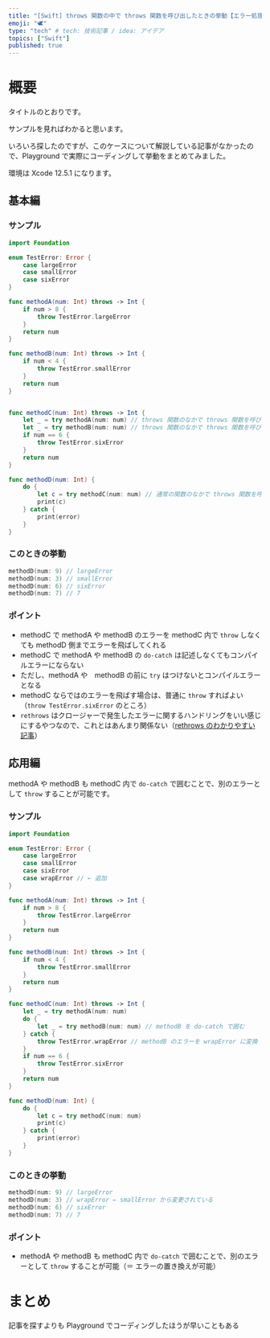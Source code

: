 ```yaml
---
title: "[Swift] throws 関数の中で throws 関数を呼び出したときの挙動【エラー処理】"
emoji: "🕊"
type: "tech" # tech: 技術記事 / idea: アイデア
topics: ["Swift"]
published: true
---
```

# 概要

タイトルのとおりです。

サンプルを見ればわかると思います。

いろいろ探したのですが、このケースについて解説している記事がなかったので、Playground で実際にコーディングして挙動をまとめてみました。

環境は Xcode 12.5.1 になります。

## 基本編

### サンプル

```swift
import Foundation

enum TestError: Error {
    case largeError
    case smallError
    case sixError
}

func methodA(num: Int) throws -> Int {
    if num > 8 {
        throw TestError.largeError
    }
    return num
}

func methodB(num: Int) throws -> Int {
    if num < 4 {
        throw TestError.smallError
    }
    return num
}


func methodC(num: Int) throws -> Int {
    let _ = try methodA(num: num) // throws 関数のなかで throws 関数を呼び出す ← こいつ
    let _ = try methodB(num: num) // throws 関数のなかで throws 関数を呼び出す ← こいつ
    if num == 6 {
        throw TestError.sixError
    }
    return num
}

func methodD(num: Int) {
    do {
        let c = try methodC(num: num) // 通常の関数のなかで throws 関数を呼び出す ← いつもの
        print(c)
    } catch {
        print(error)
    }
}
```

### このときの挙動

```swift
methodD(num: 9) // largeError
methodD(num: 3) // smallError
methodD(num: 6) // sixError
methodD(num: 7) // 7
```

### ポイント

- methodC で methodA や methodB のエラーを methodC 内で `throw` しなくても methodD 側までエラーを飛ばしてくれる
- methodC で methodA や methodB の `do-catch` は記述しなくてもコンパイルエラーにならない
- ただし、methodA や　methodB の前に `try` はつけないとコンパイルエラーとなる
- methodC ならではのエラーを飛ばす場合は、普通に `throw` すればよい（`throw TestError.sixError` のところ）
- `rethrows` はクロージャーで発生したエラーに関するハンドリングをいい感じにするやつなので、これとはあんまり関係ない（[rethrows のわかりやすい記事](https://swift.codelly.dev/guide/%E3%82%A8%E3%83%A9%E3%83%BC%E5%87%A6%E7%90%86/#rethrows)）


## 応用編

methodA や methodB も methodC 内で `do-catch` で囲むことで、別のエラーとして `throw` することが可能です。

### サンプル

```swift
import Foundation

enum TestError: Error {
    case largeError
    case smallError
    case sixError
    case wrapError // ← 追加
}

func methodA(num: Int) throws -> Int {
    if num > 8 {
        throw TestError.largeError
    }
    return num
}

func methodB(num: Int) throws -> Int {
    if num < 4 {
        throw TestError.smallError
    }
    return num
}

func methodC(num: Int) throws -> Int {
    let _ = try methodA(num: num)
    do {
        let _ = try methodB(num: num) // methodB を do-catch で囲む
    } catch {
        throw TestError.wrapError // methodB のエラーを wrapError に変換
    }
    if num == 6 {
        throw TestError.sixError
    }
    return num
}

func methodD(num: Int) {
    do {
        let c = try methodC(num: num)
        print(c)
    } catch {
        print(error)
    }
}
```

### このときの挙動

```swift
methodD(num: 9) // largeError
methodD(num: 3) // wrapError ← smallError から変更されている
methodD(num: 6) // sixError
methodD(num: 7) // 7
```

### ポイント

- methodA や methodB も methodC 内で `do-catch` で囲むことで、別のエラーとして `throw` することが可能（＝ エラーの置き換えが可能）

# まとめ

記事を探すよりも Playground でコーディングしたほうが早いこともある
